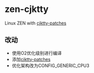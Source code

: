 # zen-cjktty

Linux ZEN with [cjktty-patches](https://github.com/zhmars/cjktty-patches)

## 改动

- 使用O2优化级别进行编译
- 添加[cjktty-patches](https://github.com/zhmars/cjktty-patches)
- 优化架构改为CONFIG_GENERIC_CPU3
